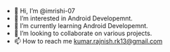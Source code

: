 - 👋 Hi, I’m @imrishi-07
- 👀 I’m interested in Android Developemnt.
- 🌱 I’m currently learning Android Developemnt.
- 💞️ I’m looking to collaborate on various projects.
- 📫 How to reach me kumar.rajnish.rk13@gmail.com

<!---
imrishi-07/imrishi-07 is a ✨ special ✨ repository because its `README.md` (this file) appears on your GitHub profile.
You can click the Preview link to take a look at your changes.
--->

